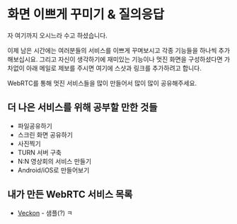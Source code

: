 # 화면 이쁘게 꾸미기 & 질의응답

자 여기까지 오시느라 수고 하셨습니다.

이제 남은 시간에는 여러분들의 서비스를 이쁘게 꾸며보시고 각종 기능들을 하나씩 추가해보십시요.
그리고 자신이 생각하기에 재미있는 기능이나 멋진 화면을 구성하셨다면 가차없이 아래 메일로 제보를 주시면
여기에 스샷과 링크를 추가하려고 합니다.

WebRTC를 통해 멋진 서비스들을 많이 만들어서 많이 많이 공유해주세요.

## 더 나은 서비스를 위해 공부할 만한 것들

- 파일공유하기
- 스크린 화면 공유하기
- 사진찍기
- TURN 서버 구축
- N:N 영상회의 서비스 만들기
- Android/iOS로 만들어보기


## 내가 만든 WebRTC 서비스 목록

- [Veckon](http://veckon.com) - 샘플(?) ㅋ
